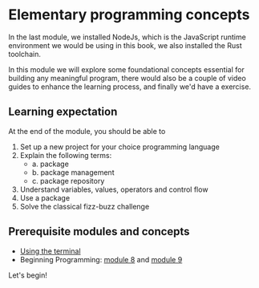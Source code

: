 # Elementary programming concepts

In the last module, we installed NodeJs, which is the JavaScript runtime
environment we would be using in this book, we also installed the Rust
toolchain.

In this module we will explore some foundational concepts essential for building
any meaningful program, there would also be a couple of video guides to enhance
the learning process, and finally we'd have a exercise.

## Learning expectation

At the end of the module, you should be able to

1. Set up a new project for your choice programming language
2. Explain the following terms:
   - a. package
   - b. package management
   - c. package repository
3. Understand variables, values, operators and control flow
4. Use a package
5. Solve the classical fizz-buzz challenge

## Prerequisite modules and concepts

- [Using the terminal](../module_4/index.md)
- Beginning Programming: [module 8](../module_8/index.md) and
  [module 9](../module_9/index.md)

Let's begin!
